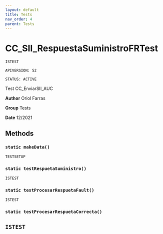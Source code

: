 ```yaml
---
layout: default
title: Tests
nav_order: 4
parent: Tests
---
```


# CC_SII_RespuestaSuministroFRTest

`ISTEST`

`APIVERSION: 52`

`STATUS: ACTIVE`

Test CC_EnviarSII_AUC

**Author** Oriol Farras

**Group** Tests

**Date** 12/2021

## Methods

### `static makeData()`

`TESTSETUP`

### `static testRespuetaSuministro()`

`ISTEST`

### `static testProcesarRespuetaFault()`

`ISTEST`

### `static testProcesarRespuetaCorrecta()`

## `ISTEST`
